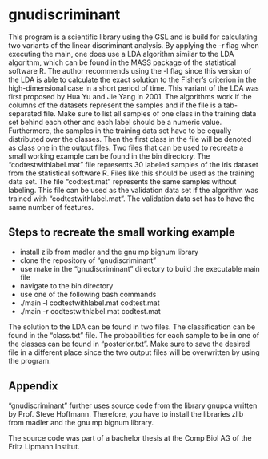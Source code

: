# gnudiscriminant

This program is a scientific library using the GSL and is build for calculating two variants of the linear discriminant analysis. By applying the -r flag when executing the main, one does use a LDA algorithm similar to the LDA algorithm, which can be found in the MASS package of the statistical software R. The author recommends using the -l flag since this version of the LDA is able to calculate the exact solution to the Fisher’s criterion in the high-dimensional case in a short period of time. This variant of the LDA was first proposed by Hua Yu and Jie Yang in 2001. The algorithms work if the columns of the datasets represent the samples and if the file is a tab-separated file. Make sure to list all samples of one class in the training data set behind each other and each label should be a numeric value. Furthermore, the samples in the training data set have to be equally distributed over the classes. Then the first class in the file will be denoted as class one in the output files. Two files that can be used to recreate a small working example can be found in the bin directory. The “codtestwithlabel.mat” file represents 30 labeled samples of the iris dataset from the statistical software R. Files like this should be used as the training data set. The file “codtest.mat” represents the same samples without labeling. This file can be used as the validation data set if the algorithm was trained with “codtestwithlabel.mat”. The validation data set has to have the same number of features.

## Steps to recreate the small working example

- install zlib from madler and the gnu mp bignum library
- clone the repository of “gnudiscriminant”
- use make in the “gnudiscriminant” directory to build the executable main file
- navigate to the bin directory
- use one of the following bash commands
- ./main -l codtestwithlabel.mat codtest.mat
- ./main -r codtestwithlabel.mat codtest.mat

The solution to the LDA can be found in two files. The classification can be found in the “class.txt” file. The probabilities for each sample to be in one of the classes can be found in “posterior.txt”. Make sure to save the desired file in a different place since the two output files will be overwritten by using the program.

## Appendix

“gnudiscriminant” further uses source code from the library gnupca written by Prof. Steve Hoffmann. Therefore, you have to install the libraries zlib from madler and the gnu mp bignum library.

The source code was part of a bachelor thesis at the Comp Biol AG of the Fritz Lipmann Institut.


